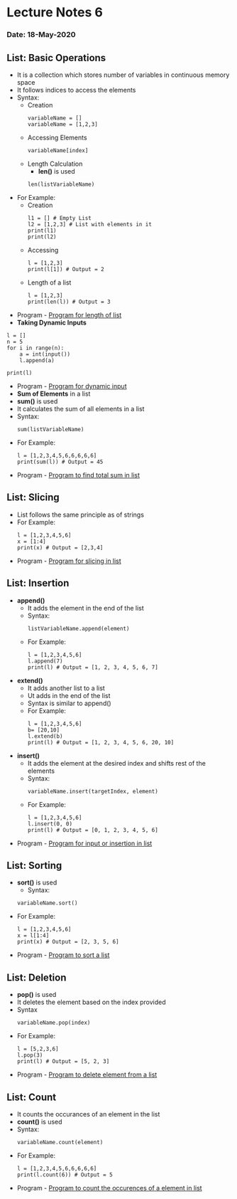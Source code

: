 # Lecture Notes 6
### Date: 18-May-2020

## List: Basic Operations
* It is a collection which stores number of variables in continuous memory space
* It follows indices to access the elements
* Syntax:
    * Creation
        ```
        variableName = []
        variableName = [1,2,3]
        ```
    * Accessing Elements
        ```
        variableName[index]
        ```
    * Length Calculation
        * __len()__ is used  
        ```
        len(listVariableName)
        ``` 
* For Example:
    * Creation
        ```
        l1 = [] # Empty List
        l2 = [1,2,3] # List with elements in it
        print(l1)
        print(l2) 
        ```
    * Accessing
        ```
        l = [1,2,3]
        print(l[1]) # Output = 2
        ```
    * Length of a list
        ```
        l = [1,2,3]
        print(len(l)) # Output = 3
        ```
* Program - [Program for length of list](https://github.com/abhinavg916/ytcodehelp-python/blob/master/Lectures/Lecture6/ListLength.py)
* __Taking Dynamic Inputs__
```
l = []
n = 5
for i in range(n):
    a = int(input())
    l.append(a)

print(l)
```
* Program - [Program for dynamic input ](https://github.com/abhinavg916/ytcodehelp-python/blob/master/Lectures/Lecture6/ListDynamicInput.py)
* __Sum of Elements__ in a list
* __sum()__ is used
* It calculates the sum of all elements in a list
* Syntax:
    ```
    sum(listVariableName)
    ```
* For Example:
    ```
    l = [1,2,3,4,5,6,6,6,6,6]
    print(sum(l)) # Output = 45
    ```
* Program - [Program to find total sum in list](https://github.com/abhinavg916/ytcodehelp-python/blob/master/Lectures/Lecture6/ListSum.py)

## List: Slicing
* List follows the same principle as of strings
* For Example:
    ```
    l = [1,2,3,4,5,6]
    x = [1:4]
    print(x) # Output = [2,3,4]
    ```
* Program - [Program for slicing in list](https://github.com/abhinavg916/ytcodehelp-python/blob/master/Lectures/Lecture6/ListSlicing.py)

## List: Insertion
* __append()__
    * It adds the element in the end of the list
    * Syntax:
        ```
        listVariableName.append(element)
        ```
    * For Example:
        ```
        l = [1,2,3,4,5,6]   
        l.append(7)
        print(l) # Output = [1, 2, 3, 4, 5, 6, 7]
        ```
* __extend()__
    * It adds another list to a list
    * Ut adds in the end of the list
    * Syntax is similar to append()
    * For Example:
        ```
        l = [1,2,3,4,5,6]
        b= [20,10]
        l.extend(b)
        print(l) # Output = [1, 2, 3, 4, 5, 6, 20, 10]
        ```
* __insert()__
    * It adds the element at the desired index and shifts rest of the elements
    * Syntax:
        ```
        variableName.insert(targetIndex, element)
        ```
    * For Example:
        ```
        l = [1,2,3,4,5,6]
        l.insert(0, 0)
        print(l) # Output = [0, 1, 2, 3, 4, 5, 6]
        ```
* Program - [Program for input or insertion in list](https://github.com/abhinavg916/ytcodehelp-python/blob/master/Lectures/Lecture6/ListInsertion.py)

## List: Sorting
* __sort()__ is used
    * Syntax:
    ```
    variableName.sort()
    ```
* For Example:  
    ```
    l = [1,2,3,4,5,6]
    x = l[1:4]
    print(x) # Output = [2, 3, 5, 6]
    ```
* Program - [Program to sort a list](https://github.com/abhinavg916/ytcodehelp-python/blob/master/Lectures/Lecture6/ListSorting.py)

## List: Deletion
* __pop()__ is used
* It deletes the element based on the index provided
* Syntax
    ```
    variableName.pop(index)
    ```
* For Example:
    ```
    l = [5,2,3,6]
    l.pop(3)
    print(l) # Output = [5, 2, 3]
    ```
* Program - [Program to delete element from a list](https://github.com/abhinavg916/ytcodehelp-python/blob/master/Lectures/Lecture6/ListDeletion.py)

## List: Count
* It counts the occurances of an element in the list
* __count()__ is used
* Syntax:
    ```
    variableName.count(element)
    ```
* For Example:
    ```
    l = [1,2,3,4,5,6,6,6,6,6]
    print(l.count(6)) # Output = 5
    ```
* Program - [Program to count the occurences of a element in list](https://github.com/abhinavg916/ytcodehelp-python/blob/master/Lectures/Lecture6/ListCount.py)
